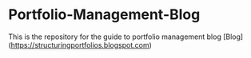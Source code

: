# Portfolio-Management-Blog
This is the repository for the guide to portfolio management blog [Blog] (https://structuringportfolios.blogspot.com)
